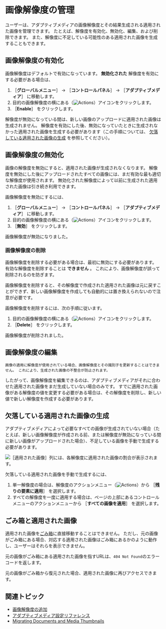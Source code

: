 # 画像解像度の管理

ユーザーは、アダプティブメディアの画像解像度とその結果生成される適用された画像を管理できます。 たとえば、解像度を有効化、無効化、編集、および削除できます。 また、解像度に不足している可能性のある適用された画像を生成することもできます。

## 画像解像度の有効化

画像解像度はデフォルトで有効になっています。 **無効化された** 解像度を有効にする必要がある場合は、

1. ［**グローバルメニュー**］ &rarr; ［**コントロールパネル**］ &rarr; ［**アダプティブメディア**］ に移動します。
1. 目的の画像解像度の横にある（![Actions](../../../../images/icon-actions.png)）アイコンをクリックします。
1. ［**Enable**］ をクリックします。

解像度が無効になっている間は、新しい画像のアップロードに適用された画像は生成されません。 解像度を有効にした後、無効になっていたときに生成されなかった適用された画像を生成する必要があります（この手順については、 [欠落している適用された画像の生成](#generating-missing-adapted-images) を参照してください）。

## 画像解像度の無効化

画像の解像度を無効にすると、適用された画像が生成されなくなります。 解像度を無効にした後にアップロードされたすべての画像には、まだ有効な最も適切な解像度が使用されます。 無効化された解像度によって以前に生成された適用された画像は引き続き利用できます。

画像解像度を無効にするには、

1. ［**グローバルメニュー**］ &rarr; ［**コントロールパネル**］ &rarr; ［**アダプティブメディア**］ に移動します。
1. 目的の画像解像度の横にある（![Actions](../../../../images/icon-actions.png)）アイコンをクリックします。
1. ［**無効**］ をクリックします。

画像解像度が無効になりました。

### 画像解像度の削除

画像解像度を削除する必要がある場合は、最初に無効にする必要があります。 有効な解像度を削除することは **できません** 。 これにより、画像解像度が誤って削除されるのを防ぎます。

画像解像度を削除すると、その解像度で作成された適用された画像は元に戻すことができず、新しい画像解像度を作成しても自動的には置き換えられないので注意が必要です。

画像解像度を削除するには、次の手順に従います。

1. 目的の画像解像度の横にある（![Actions](../../../../images/icon-actions.png)）アイコンをクリックします。
1. ［**Delete**］ をクリックします。

画像解像度が削除されました。

## 画像解像度の編集

```{tip}
画像の適用に解像度が使用されている場合、画像解像度とその識別子を更新することはできません。 これにより、生成された画像の不整合が防止されます。
```

したがって、画像解像度を編集できるのは、アダプティブメディアがそれに合わせた適用された画像をまだ生成していない場合のみです。 すでに適用された画像がある解像度の値を変更する必要がある場合は、その解像度を削除し、新しい値で新しい解像度を作成する必要があります。

## 欠落している適用された画像の生成

アダプティブメディアによって必要なすべての画像が生成されていない場合（たとえば、新しい画像解像度が作成される前、または解像度が無効になっている間に新しい画像がアップロードされた場合）、不足している画像を手動で生成する必要があります。

![［適用された画像］列には、各解像度に適用された画像の割合が表示されます。](./managing-image-resolutions/images/01.png)

欠落している適用された画像を手動で生成するには、

1. 単一解像度の場合は、解像度のアクションメニュー（![Actions](../../../../images/icon-actions.png)）から ［**残りの要素に適用**］ を選択します。
1. すべての解像度を一度に適用する場合は、ページの上部にあるコントロールメニューのアクションメニューから ［**すべての画像を適用**］ を選択します。

## ごみ箱と適用された画像

適用された画像を[ごみ箱](../../../recycle-bin/recycle-bin-overview.md)に直接移動することはできません。 ただし、元の画像がごみ箱にある場合、対応する適用された画像はごみ箱にあるかのように動作し、ユーザーはそれらを表示できません。

元の画像がごみ箱にある適用された画像を指すURLは、`404 Not Found`のエラーコードを返します。

元の画像がごみ箱から復元された場合、適用された画像に再びアクセスできます。

## 関連トピック

* [画像解像度の追加](./adding-image-resolutions.md)
* [アダプティブメディア設定リファレンス](./adaptive-media-configuration-reference.md)
* [Migrating Documents and Media Thumbnails](./migrating-documents-and-media-thumbnails.md)
